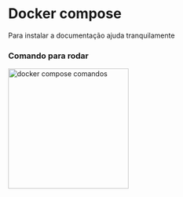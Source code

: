 # Docker compose
Para instalar a documentação ajuda tranquilamente

### Comando para rodar
<img width="245" alt="docker compose comandos" src="https://user-images.githubusercontent.com/13201575/189538418-91f8a579-361d-4a56-9712-7fbaf0b88541.png">

